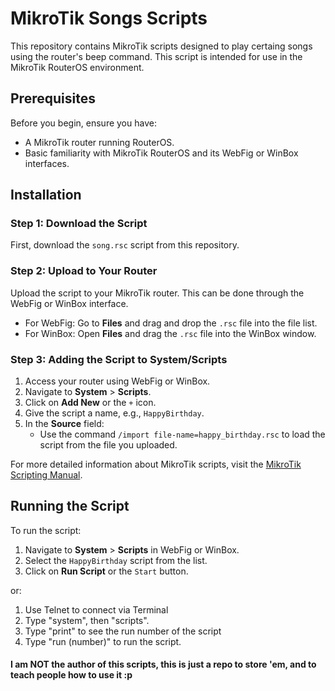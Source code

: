 # MikroTik Songs Scripts

This repository contains MikroTik scripts designed to play certaing songs using the router's beep command. This script is intended for use in the MikroTik RouterOS environment.

## Prerequisites

Before you begin, ensure you have:

- A MikroTik router running RouterOS.
- Basic familiarity with MikroTik RouterOS and its WebFig or WinBox interfaces.

## Installation

### Step 1: Download the Script

First, download the `song.rsc` script from this repository.

### Step 2: Upload to Your Router

Upload the script to your MikroTik router. This can be done through the WebFig or WinBox interface.

- For WebFig: Go to **Files** and drag and drop the `.rsc` file into the file list.
- For WinBox: Open **Files** and drag the `.rsc` file into the WinBox window.

### Step 3: Adding the Script to System/Scripts

1. Access your router using WebFig or WinBox.
2. Navigate to **System** > **Scripts**.
3. Click on **Add New** or the `+` icon.
4. Give the script a name, e.g., `HappyBirthday`.
5. In the **Source** field:
   - Use the command `/import file-name=happy_birthday.rsc` to load the script from the file you uploaded.

For more detailed information about MikroTik scripts, visit the [MikroTik Scripting Manual](https://wiki.mikrotik.com/wiki/Manual:Scripting).

## Running the Script

To run the script:

1. Navigate to **System** > **Scripts** in WebFig or WinBox.
2. Select the `HappyBirthday` script from the list.
3. Click on **Run Script** or the `Start` button.
   

or:

1. Use Telnet to connect via Terminal
2. Type "system", then "scripts".
3. Type "print" to see the run number of the script
4. Type "run (number)" to run the script.



#### I am NOT the author of this scripts, this is just a repo to store 'em, and to teach people how to use it :p
